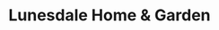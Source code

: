 ---
title: "Lunesdale Home & Garden"
url: /kirkby-lonsdale/lunesdale-home-und-garden/
shop: Eisenwaren
---